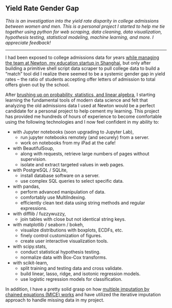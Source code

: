 ## Yield Rate Gender Gap

_This is an investigation into the yield rate disparity in college admissions between women and men. This is a personal project I started to help me tie together using python for web scraping, data cleaning, data visualization, hypothesis testing, statistical modeling, machine learning, and more. I appreciate feedback!_

---

I had been exposed to college admissions data for years [while managing the team at Newton, my education startup in Shanghai](https://vertuli.com/#section4), but only after building a primitive shell script data scraper to pull college data to build a “match” tool did I realize there seemed to be a systemic gender gap in yield rates – the ratio of students accepting offer letters of admission to total offers given out by the school.

After [brushing up on probability, statistics, and linear algebra](https://vertuli.com/#section5), I starting learning the fundamental tools of modern data science and felt that analyzing the old admissions data I used at Newton would be a perfect candidate for a personal project to help cement my learning. This project has provided me hundreds of hours of experience to become comfortable using the following technologies and I now feel confident in my ability to:
- with Jupyter notebooks (soon upgrading to Jupyter Lab),
  - run jupyter notebooks remotely (and securely) from a server.
  - work on notebooks from my iPad at the cafe!
- with BeautifulSoup,
  - along with requests, retrieve large numbers of pages without supervision.
  - isolate and extract targeted values in web pages.
- with PostgreSQL / SQLite,
  - install database software on a server.
  - use complex SQL queries to select specific data.
- with pandas,
  - perform advanced manipulation of data.
  - comfortably use MultiIndexing.
  - efficiently clean text data using string methods and regular expressions.
- with difflib / fuzzywuzzy,
  - join tables with close but not identical string keys.
- with matplotlib / seaborn / bokeh,
  - visualize distributions with boxplots, ECDFs, etc.
  - finely control customization of figures.
  - create user interactive visualization tools.
- with scipy.stats,
  - conduct statistical hypothesis testing.
  - normalize data with Box-Cox transforms.
- with scikit-learn,
  - split training and testing data and cross validate.
  - build linear, lasso, ridge, and isotonic regression models.
  - use logistic regression models for classification.

In addition, I have a pretty solid grasp on how [multiple imputation by chained equations (MICE) works](https://www.ncbi.nlm.nih.gov/pmc/articles/PMC3074241/) and have utilized the iterative imputation approach to handle missing data in my project.
